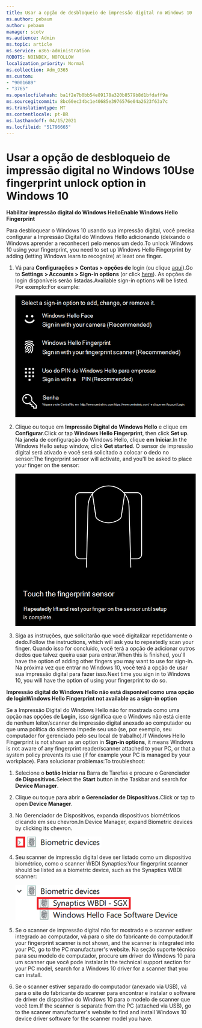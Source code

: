 ```yaml
---
title: Usar a opção de desbloqueio de impressão digital no Windows 10
ms.author: pebaum
author: pebaum
manager: scotv
ms.audience: Admin
ms.topic: article
ms.service: o365-administration
ROBOTS: NOINDEX, NOFOLLOW
localization_priority: Normal
ms.collection: Adm_O365
ms.custom:
- "9001689"
- "3765"
ms.openlocfilehash: ba1f2e7b0bb54e89178a320b8579b8d1bfdaff9a
ms.sourcegitcommit: 8bc60ec34bc1e40685e3976576e04a2623f63a7c
ms.translationtype: MT
ms.contentlocale: pt-BR
ms.lasthandoff: 04/15/2021
ms.locfileid: "51796665"
---
```

# <a name="use-fingerprint-unlock-option-in-windows-10"></a><span data-ttu-id="5d91d-102">Usar a opção de desbloqueio de impressão digital no Windows 10</span><span class="sxs-lookup"><span data-stu-id="5d91d-102">Use fingerprint unlock option in Windows 10</span></span>

<span data-ttu-id="5d91d-103">**Habilitar impressão digital do Windows Hello**</span><span class="sxs-lookup"><span data-stu-id="5d91d-103">**Enable Windows Hello Fingerprint**</span></span>

<span data-ttu-id="5d91d-104">Para desbloquear o Windows 10 usando sua impressão digital, você precisa configurar a Impressão Digital do Windows Hello adicionando (deixando o Windows aprender a reconhecer) pelo menos um dedo.</span><span class="sxs-lookup"><span data-stu-id="5d91d-104">To unlock Windows 10 using your fingerprint, you need to set up Windows Hello Fingerprint by adding (letting Windows learn to recognize) at least one finger.</span></span> 

1. <span data-ttu-id="5d91d-105">Vá para **Configurações > Contas > opções de** login (ou clique [aqui](ms-settings:signinoptions?activationSource=GetHelp)).</span><span class="sxs-lookup"><span data-stu-id="5d91d-105">Go to **Settings  > Accounts > Sign-in options** (or click [here](ms-settings:signinoptions?activationSource=GetHelp)).</span></span> <span data-ttu-id="5d91d-106">As opções de login disponíveis serão listadas.</span><span class="sxs-lookup"><span data-stu-id="5d91d-106">Available sign-in options will be listed.</span></span> <span data-ttu-id="5d91d-107">Por exemplo:</span><span class="sxs-lookup"><span data-stu-id="5d91d-107">For example:</span></span>

    ![Opções de login.](media/sign-in-options.png)

2. <span data-ttu-id="5d91d-109">Clique ou toque em **Impressão Digital do Windows Hello** e clique em **Configurar**.</span><span class="sxs-lookup"><span data-stu-id="5d91d-109">Click or tap **Windows Hello Fingerprint**, then click **Set up**.</span></span> <span data-ttu-id="5d91d-110">Na janela de configuração do Windows Hello, clique **em Iniciar**.</span><span class="sxs-lookup"><span data-stu-id="5d91d-110">In the Windows Hello setup window, click **Get started**.</span></span> <span data-ttu-id="5d91d-111">O sensor de impressão digital será ativado e você será solicitado a colocar o dedo no sensor:</span><span class="sxs-lookup"><span data-stu-id="5d91d-111">The fingerprint sensor will activate, and you'll be asked to place your finger on the sensor:</span></span>

   ![Sensor de impressão digital.](media/fingerprint-sensor.png)

3. <span data-ttu-id="5d91d-113">Siga as instruções, que solicitarão que você digitalizar repetidamente o dedo.</span><span class="sxs-lookup"><span data-stu-id="5d91d-113">Follow the instructions, which will ask you to repeatedly scan your finger.</span></span> <span data-ttu-id="5d91d-114">Quando isso for concluído, você terá a opção de adicionar outros dedos que talvez queira usar para entrar.</span><span class="sxs-lookup"><span data-stu-id="5d91d-114">When this is finished, you'll have the option of adding other fingers you may want to use for sign-in.</span></span> <span data-ttu-id="5d91d-115">Na próxima vez que entrar no Windows 10, você terá a opção de usar sua impressão digital para fazer isso.</span><span class="sxs-lookup"><span data-stu-id="5d91d-115">Next time you sign in to Windows 10, you will have the option of using your fingerprint to do so.</span></span>

<span data-ttu-id="5d91d-116">**Impressão digital do Windows Hello não está disponível como uma opção de login**</span><span class="sxs-lookup"><span data-stu-id="5d91d-116">**Windows Hello Fingerprint not available as a sign-in option**</span></span>

<span data-ttu-id="5d91d-117">Se a Impressão Digital do Windows Hello não for mostrada como uma opção nas opções de **Login,** isso significa que o Windows não está ciente de nenhum leitor/scanner de impressão digital anexado ao computador ou que uma política do sistema impede seu uso (se, por exemplo, seu computador for gerenciado pelo seu local de trabalho).</span><span class="sxs-lookup"><span data-stu-id="5d91d-117">If Windows Hello Fingerprint is not shown as an option in **Sign-in options**, it means Windows is not aware of any fingerprint reader/scanner attached to your PC, or that a system policy prevents its use (if for example your PC is managed by your workplace).</span></span> <span data-ttu-id="5d91d-118">Para solucionar problemas:</span><span class="sxs-lookup"><span data-stu-id="5d91d-118">To troubleshoot:</span></span> 

1. <span data-ttu-id="5d91d-119">Selecione o **botão Iniciar** na Barra de Tarefas e procure o Gerenciador **de Dispositivos.**</span><span class="sxs-lookup"><span data-stu-id="5d91d-119">Select the **Start** button in the Taskbar and search for **Device Manager**.</span></span>

2. <span data-ttu-id="5d91d-120">Clique ou toque para abrir **o Gerenciador de Dispositivos.**</span><span class="sxs-lookup"><span data-stu-id="5d91d-120">Click or tap to open **Device Manager**.</span></span>

3. <span data-ttu-id="5d91d-121">No Gerenciador de Dispositivos, expanda dispositivos biométricos clicando em seu chevron.</span><span class="sxs-lookup"><span data-stu-id="5d91d-121">In Device Manager, expand Biometric devices by clicking its chevron.</span></span>

   ![Dispositivos biométricos.](media/biometric-devices.png)

4. <span data-ttu-id="5d91d-123">Seu scanner de impressão digital deve ser listado como um dispositivo biométrico, como o scanner WBDI Synaptics:</span><span class="sxs-lookup"><span data-stu-id="5d91d-123">Your fingerprint scanner should be listed as a biometric device, such as the Synaptics WBDI scanner:</span></span>

   ![Dispositivos biométricos.](media/biometric-devices-expanded.png)

5. <span data-ttu-id="5d91d-125">Se o scanner de impressão digital não for mostrado e o scanner estiver integrado ao computador, vá para o site do fabricante do computador.</span><span class="sxs-lookup"><span data-stu-id="5d91d-125">If your fingerprint scanner is not shown, and the scanner is integrated into your PC, go to the PC manufacturer's website.</span></span> <span data-ttu-id="5d91d-126">Na seção suporte técnico para seu modelo de computador, procure um driver do Windows 10 para um scanner que você pode instalar.</span><span class="sxs-lookup"><span data-stu-id="5d91d-126">In the technical support section for your PC model, search for a Windows 10 driver for a scanner that you can install.</span></span>

6. <span data-ttu-id="5d91d-127">Se o scanner estiver separado do computador (anexado via USB), vá para o site do fabricante do scanner para encontrar e instalar o software de driver de dispositivo do Windows 10 para o modelo de scanner que você tem.</span><span class="sxs-lookup"><span data-stu-id="5d91d-127">If the scanner is separate from the PC (attached via USB), go to the scanner manufacturer's website to find and install Windows 10 device driver software for the scanner model you have.</span></span>
